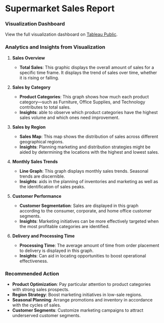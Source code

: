 # **Supermarket Sales Report**
### **Visualization Dashboard**

View the full visualization dashboard on [Tableau Public]([https://public.tableau.com/shared/CXNCP87W6?:display_count=n&:origin=viz_share_link](https://public.tableau.com/views/SuperstoreDashboard_17163961832970/SuperstoreDashboard?:language=en-GB&:sid=&:display_count=n&:origin=viz_share_link)).

### Analytics and Insights from Visualization

1. **Sales Overview**
   - **Total Sales**: This graphic displays the overall amount of sales for a specific time frame. It displays the trend of sales over time, whether it is rising or falling.

2. **Sales by Category**
   - **Product Categories**: This graph shows how much each product category—such as Furniture, Office Supplies, and Technology contributes to total sales.
   - **Insights**: able to observe which product categories have the highest sales volume and which ones need improvement.

3. **Sales by Region**
   - **Sales Map**: This map shows the distribution of sales across different geographical regions.
   - **Insights**: Planning marketing and distribution strategies might be aided by determining the locations with the highest and lowest sales.

4. **Monthly Sales Trends**
   - **Line Graph**: This graph displays monthly sales trends. Seasonal trends are discernible.
   - **Insights**: aids in the planning of inventories and marketing as well as the identification of sales peaks.

5. **Customer Performance**
   - **Customer Segmentation**: Sales are displayed in this graph according to the consumer, corporate, and home office customer segments.
   - **Insights**: Marketing initiatives can be more effectively targeted when the most profitable categories are identified.

6. **Delivery and Processing Time**
   - **Processing Time**: The average amount of time from order placement to delivery is displayed in this graph.
   - **Insights**: Can aid in locating opportunities to boost operational effectiveness.

### Recommended Action
- **Product Optimization**: Pay particular attention to product categories with strong sales prospects.
- **Region Strategy**: Boost marketing initiatives in low-sale regions.
- **Seasonal Planning**: Arrange promotions and inventory in accordance with the cycles of sales.
- **Customer Segments**: Customize marketing campaigns to attract underserved customer segments.
